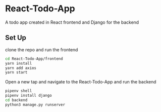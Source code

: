 # React-Todo-App
A todo app created in React frontend and Django for the backend

## Set Up
clone the repo and run the frontend 

```bash
cd React-Todo-App/frontend
yarn install
yarn add axios
yarn start
```
Open a new tap and navigate to the React-Todo-App and run the backend

```bash
pipenv shell
pipenv install django 
cd backend
python3 manage.py runserver
```
